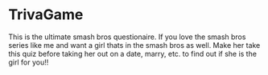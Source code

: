 # TrivaGame
This is the ultimate smash bros questionaire.
If you love the smash bros series like me and want a girl thats in the smash bros as well.
Make her take this quiz before taking her out on a date, marry, etc. to find out if she is the girl for you!!
